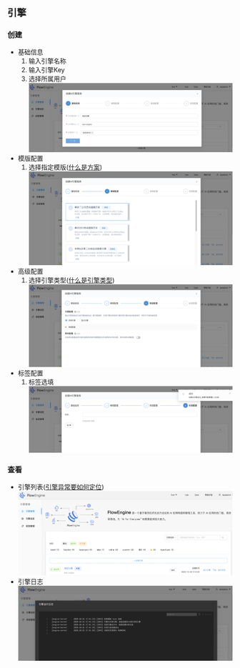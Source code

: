 ## 引擎

### 创建
* 基础信息
    1. 输入引擎名称
    2. 输入引擎Key
    3. 选择所属用户
    ![create_engine_base](../assets/engine/create_engine_base.png)
* 模版配置
    1. 选择指定模版([什么是方案](/solution/intro.md))
    ![select_asol](../assets/engine/create_engine_select_asol.png)
* 高级配置
    1. 选择引擎类型([什么是引擎类型](/engine/engine_type.md))
    ![extra_config](../assets/engine/create_engine_extra_config.png)
* 标签配置
    1. 标签选填
    ![label](../assets/engine/create_engine_label.png)

### 查看
* 引擎列表([引擎异常要如何定位](/engine/engine_debug.md))
![engine_list](../assets/engine/show_engine_list.png)
* 引擎日志
![engine_log](../assets/engine/show_engine_log.png)

